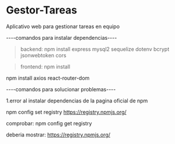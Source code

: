 # Gestor-Tareas
Aplicativo web para gestionar tareas en equipo

----comandos para instalar dependencias----

>backend: 
npm install express mysql2 sequelize dotenv bcrypt jsonwebtoken cors

>frontend:
npm install

npm install axios react-router-dom

----comandos para solucionar problemas----

1.error al instalar dependencias de la pagina oficial de npm

npm config set registry https://registry.npmjs.org/

comprobar: npm config get registry

deberia mostrar: https://registry.npmjs.org/

